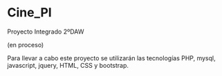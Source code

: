 # Cine_PI
Proyecto Integrado 2ºDAW

(en proceso)

Para llevar a cabo este proyecto se utilizarán las tecnologías PHP, mysql, javascript, jquery, HTML, CSS y bootstrap.
